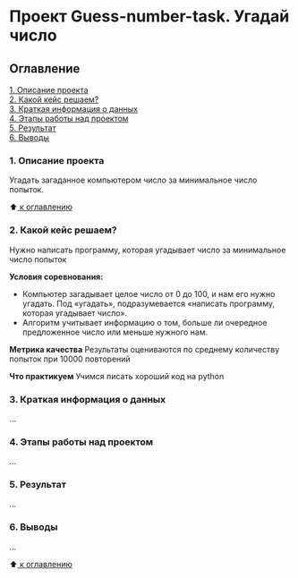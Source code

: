 # Проект Guess-number-task. Угадай число

## Оглавление
[1. Описание проекта](https://github.com/Chicko68/SkillFactoryDS/tree/main/guess-number-task/README.md#Описание-проекта)  
[2. Какой кейс решаем?](https://github.com/Chicko68/SkillFactoryDS/tree/main/guess-number-task/README.md#Какой-кейс-решаем)  
[3. Краткая информация о данных](https://github.com/Chicko68/SkillFactoryDS/tree/main/guess-number-task/README.md#Краткая-информация-о-данных)  
[4. Этапы работы над проектом](https://github.com/Chicko68/SkillFactoryDS/tree/main/guess-number-task/README.md#Этапы-работы-над-проектом)  
[5. Результат](https://github.com/Chicko68/SkillFactoryDS/tree/main/guess-number-task/README.md#Результат)  
[6. Выводы](https://github.com/Chicko68/SkillFactoryDS/tree/main/guess-number-task/README.md#Выводы)  



### 1. Описание проекта
Угадать загаданное компьютером число за минимальное число попыток.

:arrow_up:[ к оглавлению](https://github.com/Chicko68/SkillFactoryDS/tree/main/guess-number-task/README.md#Оглавление)

### 2. Какой кейс решаем?
Нужно написать программу, которая угадывает число за минимальное число попыток

**Условия соревнования:**
- Компьютер загадывает целое число от 0 до 100, и нам его нужно угадать. Под «угадать», подразумевается «написать программу, которая угадывает число».
- Алгоритм учитывает информацию о том, больше ли очередное предложенное число или меньше нужного нам.

**Метрика качества**
Результаты оцениваются по среднему количеству попыток при 10000 повторений

**Что практикуем**
Учимся писать хороший код на python

### 3. Краткая информация о данных
...

### 4. Этапы работы над проектом
...

### 5. Результат
...

### 6. Выводы
...

:arrow_up:[ к оглавлению](https://github.com/Chicko68/SkillFactoryDS/tree/main/guess-number-task/README.md#Оглавление)